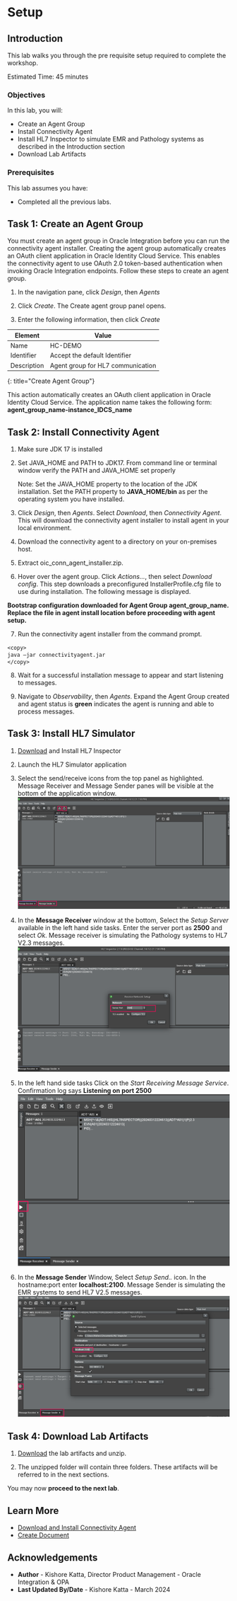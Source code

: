 # Setup

## Introduction

This lab walks you through the pre requisite setup required to complete the workshop.

Estimated Time: 45 minutes

### Objectives
In this lab, you will:
- Create an Agent Group
- Install Connectivity Agent
- Install HL7 Inspector to simulate EMR and Pathology systems as described in the Introduction section
- Download Lab Artifacts

### Prerequisites
This lab assumes you have:
- Completed all the previous labs.


## Task 1: Create an Agent Group
You must create an agent group in Oracle Integration before you can run the connectivity agent installer. Creating the agent group automatically creates an OAuth client application in Oracle Identity Cloud Service. This enables the connectivity agent to use OAuth 2.0 token-based authentication when invoking Oracle Integration endpoints. Follow these steps to create an agent group.

1.  In the navigation pane, click *Design*, then *Agents*

2.  Click *Create*. The Create agent group panel opens.

3. Enter the following information, then click *Create*

| **Element**          | **Value**          |       
| --- | ----------- |
|Name | HC-DEMO |
|Identifier | Accept the default Identifier |
|Description | Agent group for HL7 communication |
{: title="Create Agent Group"}

This action automatically creates an OAuth client application in Oracle Identity Cloud Service. The application name takes the following form: **agent\_group\_name-instance\_IDCS\_name**


## Task 2: Install Connectivity Agent

1.  Make sure JDK 17 is installed

2.  Set JAVA\_HOME and PATH to JDK17. From command line or terminal window verify the PATH and JAVA\_HOME set properly

    Note: Set the JAVA\_HOME property to the location of the JDK installation. Set the PATH property to **JAVA\_HOME/bin** as per the operating system you have installed.

3.  Click *Design*, then *Agents*. Select *Download*, then *Connectivity Agent*. This will download the connectivity agent installer to install agent in your local environment.

4.  Download the connectivity agent to a directory on your on-premises host.

5.  Extract oic_conn_agent_installer.zip.

6.  Hover over the agent group. Click *Actions...*, then select *Download config*.
This step downloads a preconfigured InstallerProfile.cfg file to use during installation. The following message is displayed.

**Bootstrap configuration downloaded for Agent Group agent\_group\_name. Replace the file in agent install location before proceeding with agent setup.**

7.  Run the connectivity agent installer from the command prompt.

```
<copy>
java –jar connectivityagent.jar
</copy>
```

8.  Wait for a successful installation message to appear and start listening to messages.

9. Navigate to *Observability*, then *Agents*. Expand the Agent Group created and agent status is **green** indicates the agent is running and able to process messages.

## Task 3: Install HL7 Simulator

1.  [Download](https://bitbucket.org/crambow/hl7inspector/wiki/Home) and Install HL7 Inspector

2.  Launch the HL7 Simulator application

3.  Select the send/receive icons from the top panel as highlighted. Message Receiver and Message Sender panes will be visible at the bottom of the application window.
![HL7 Inspector Send Receive Message](images/hl7-inspector-send-recieve.png)

4.  In the **Message Receiver** window at the bottom, Select the *Setup Server* available in the left hand side tasks. Enter the server port as **2500** and select *Ok*. Message receiver is simulating the Pathology systems to HL7 V2.3 messages.
![HL7 Receive Configuration](images/hl7-inspector-recieve-pathology.png)

5.  In the left hand side tasks Click on the *Start Receiving Message Service*. Confirmation log says **Listening on port 2500**
![HL7 Receive Message Start Service](images/hl7-inspector-recieve-pathology-service.png)

6.  In the **Message Sender** Window, Select *Setup Send..* icon. In the hostname:port enter **localhost:2100**. Message Sender is simulating the EMR systems to send HL7 V2.5 messages.
![HL7 Send Message Server](images/hl7-inspector-send-emr.png)

## Task 4: Download Lab Artifacts

1.  [Download](https://objectstorage.us-phoenix-1.oraclecloud.com/p/WxPypgKK3_4DOtQHJFDhya1hFvbzNqds9Y4MZ1YL84X_o4wexeny3UctLb7UIiL1/n/oicpm/b/oiclivelabs/o/oic3/get-started-oic-hc/get-started-hc-lab-artifacts.zip) the lab artifacts and unzip.

2. The unzipped folder will contain three folders. These artifacts will be referred to in the next sections.

You may now **proceed to the next lab**.

## Learn More

* [Download and Install Connectivity Agent](https://docs.oracle.com/en/cloud/paas/application-integration/integrations-user/downloading-and-running-premises-agent-installer.html)
* [Create Document](https://docs.oracle.com/en/cloud/paas/application-integration/integration-healthcare/create-custom-healthcare-document-definition.html)

## Acknowledgements
* **Author** - Kishore Katta, Director Product Management - Oracle Integration & OPA
* **Last Updated By/Date** - Kishore Katta - March 2024
